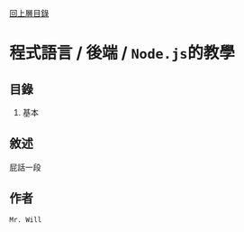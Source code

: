[回上層目錄](../README.md)

# 程式語言 / 後端 / `Node.js`的教學

## **目錄**
01. 基本

## **敘述**
屁話一段

## **作者**
`Mr. Will`
